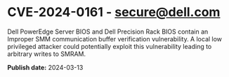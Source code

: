 # CVE-2024-0161 - secure@dell.com

Dell PowerEdge Server BIOS and Dell Precision Rack BIOS contain an Improper SMM communication buffer verification vulnerability. A local low privileged attacker could potentially exploit this vulnerability leading to arbitrary writes to SMRAM.

**Publish date:** 2024-03-13
